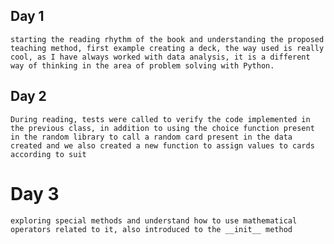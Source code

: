 ## Day 1
    starting the reading rhythm of the book and understanding the proposed teaching method, first example creating a deck, the way used is really cool, as I have always worked with data analysis, it is a different way of thinking in the area of ​​problem solving with Python.
## Day 2
    During reading, tests were called to verify the code implemented in the previous class, in addition to using the choice function present in the random library to call a random card present in the data created and we also created a new function to assign values ​​to cards according to suit
# Day 3
    exploring special methods and understand how to use mathematical operators related to it, also introduced to the __init__ method